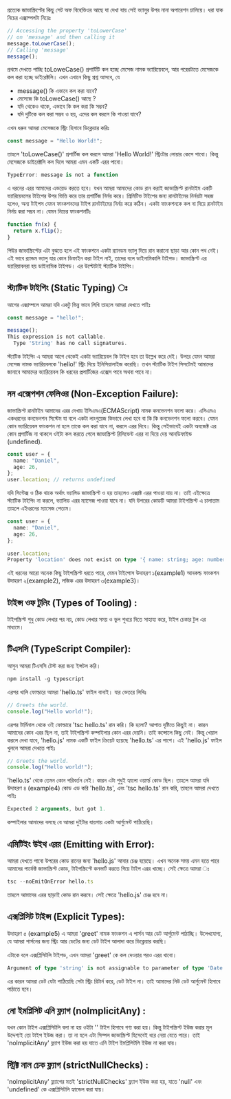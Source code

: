 প্রত্যেক জাভাস্ক্রিপ্টের কিছু সেট অফ বিহেভিওর আছে যা দেখা যায় সেই ভ্যালুর উপর নানা অপারেশন চালিয়ে। ধরা যাক নিচের এক্সাম্পলটা নিয়েঃ

```ts
// Accessing the property 'toLowerCase'
// on 'message' and then calling it
message.toLowerCase();
// Calling 'message'
message();
```

প্রথমে দেখতে পাচ্ছি  toLoweCase() প্রপার্টিটি কল হচ্ছে মেসেজ নামক ভ্যারিয়েবলে, আর পরেরটাতে মেসেজকে কল করা হচ্ছে ডাইরেক্টলি।
এখন এখানে কিছু প্রশ্ন আসবে, যে 
- message() কি এভাবে কল করা যাবে?
- মেসেজে কি toLoweCase() আছে ?
- যদি থেকেও থাকে, এভাবে কি কল করা কি সম্ভব?
- যদি দুটিকে কল করা সম্ভব ও হয়, এদের কল করলে কি পাওয়া যাবে?

এখন ধরুন আমরা মেসেজকে স্ট্রিং হিসাবে ডিক্লেয়ার করিঃ

```ts
const message = "Hello World!";
```

তাহলে 'toLoweCase()' প্রপার্টিজ কল করলে আমরা 'Hello World!' স্ট্রিংটার লোয়ার কেসে পাবো। কিন্তু মেসেজকে ডাইরেক্টলি কল দিলে আমরা এমন একটি এরর পাবো।

```ts
TypeError: message is not a function
```

এ ধরনের এরর আমাদের এভয়েড করতে হবে। যখন আমরা আমাদের কোড রান করাই জাভাস্ক্রিপ্ট রানটাইম একটি ভ্যারিয়েবলের টাইপের উপর ভিত্তি করে তার প্রপার্টিজ নির্নয় করে। প্রিমিটিভ টাইপের জন্য রানটাইমের নির্নয়টা সহজ হলেও, অন্য টাইপস যেমন ফাংকশনদের টাইপ রানটাইমের নির্নয় করে কঠিন। একটা ফাংকশনকে কল না দিয়ে রানটাইম নির্নয় করা সম্ভব না। যেমন নিচের ফাংকশনটিঃ

```ts
function fn(x) {
  return x.flip();
}
```
পিউর জাভাস্ক্রিপ্টের এটা বুঝতে হলে এই ফাংকশনে একটা র‍্যানডম ভ্যালু দিয়ে রান করানো ছাড়া আর কোন পথ নেই। এই ভাবে র‍্যান্ডম ভ্যালু যার কোন ডিফাইন করা টাইপ নাই, তাদের বলে ডাইনামিকালি টাইপড। জাভাস্ক্রিপ্ট এর ভ্যারিয়াবলরা হয় ডাইনামিক টাইপড। এর উল্টোটাই স্ট্যাটিক টাইপিং।

## স্ট্যাটিক টাইপিং (Static Typing) ঃ

আগের এক্সাম্পলে আমরা যদি একটু ভিন্ন ভাবে লিখি তাহলে আমরা দেখতে পাইঃ

```ts
const message = "hello!";
 
message();
This expression is not callable.
  Type 'String' has no call signatures.
```

স্ট্যাটিক টাইপিং এ আমরা আগে থেকেই একটা ভ্যারিয়েবল কি টাইপ হবে তা উল্লেখ করে দেই। উপরে যেমন আমরা মেসেজ নামক ভ্যারিয়বলকে 'hello!' স্ট্রিং দিয়ে ইনিসিয়ালাইজ করেছি। তখন স্ট্যাটিক টাইপ সিসটেমই আমাদের জানাবে আমাদের ভ্যারিয়েবল কি ধরনের প্রপার্টিজের এক্সেস পাবে অথবা পাবে না।

## নন এক্সেপশন ফেলিওর (Non-Exception Failure): 

জাভাস্ক্রিপ্ট রানটাইম আমাদের এরর দেখায় ইসিএমএ(ECMAScript) নামক কনভেনশন ফলো করে। এসিএমএ একধরনের কনভেনশন সিস্টেম যা বলে একটা লাংগুয়েজ কিভাবে লেখা হবে বা কি কি কনভেনশন ফলো করবে। যেমন কোন ভ্যারিয়েবল ফাংকশন না হলে তাকে কল করা যাবে না, করলে এরর দিবে। কিন্তু সেইভাবেই একটা অবজেক্ট এর কোন প্রপার্টিজ না থাকলে ওইটা কল করতে গেলে জাভাস্ক্রিপ্ট রিলিভেন্ট এরর না দিয়ে দেয় আনডিফাইন্ড (undefined).

```ts
const user = {
  name: "Daniel",
  age: 26,
};
user.location; // returns undefined
```

যদি সিন্টেক্স ও ঠিক থাকে অর্থাৎ ভ্যালিড জাভাস্ক্রিপ্ট ও হয় তাহলেও এক্সাক্ট এরর পাওয়া যায় না। তাই এইক্ষেত্রে স্ট্যাটিক টাইপিং না করলে, ভ্যালিড এরর ম্যাসেজ পাওয়া যাবে না। যদি উপরের কোডটি আমরা টাইপস্ক্রিপ্ট এ চালাতাম তাহলে এইধরনের ম্যাসেজ পেতাম।

```ts
const user = {
  name: "Daniel",
  age: 26,
};
 
user.location;
Property 'location' does not exist on type '{ name: string; age: number; }'.
```

এই ধরনের আরো অনেক কিছু টাইপস্ক্রিপ্ট ধরতে পারে, যেমন টাইপোস উদাহরণ ১(example1) আনকল্ড ফাংকশন উদাহরণ ২(example2), লজিক এরর উদাহরণ ৩(example3)।

## টাইপ্স ওফ টুলিং (Types of Tooling) :

টাইপস্ক্রিপ্ট শুধু কোড লেখার পর নয়, কোড লেখার সময় ও ভুল শুধরে দিতে সাহায্য করে, টাইপ চেকার টুল এর মাধ্যমে।


## টিএসসি (TypeScript Compiler):

আসুন আমরা টিএসসি টেস্ট করা জন্য ইন্সটল করি।

```ts
npm install -g typescript
```

এরপর খালি ফোল্ডারে আমরা 'hello.ts' ফাইল বানাই। যার ভেতরে লিখিঃ

```ts
// Greets the world.
console.log("Hello world!");
```

এরপর টার্মিনাল থেকে ওই ফোল্ডারে 'tsc hello.ts' রান করি। কি হলো? আপাত দৃষ্টিতে কিছুই না। কারন আমাদের কোন এরর ছিল না, তাই টাইপস্ক্রিপ্ট কম্পাইলার কোন এরর দেয়নি। তাই কন্সোলে কিছু নেই। কিন্তু খেয়াল করলে দেখা যাবে, 'hello.js' নামক একটি ফাইল ক্রিয়েট হয়েছে 'hello.ts' এর পাশে। এই 'hello.js' ফাইল খুললে আমরা দেখতে পাইঃ

```ts
// Greets the world.
console.log("Hello world!");
```
'hello.ts' থেকে তেমন কোন পরিবর্তন নেই। কারন এটা শুধুই হ্যালো ওয়ার্ল্ড কোড ছিল। তাহলে আমরা যদি উদাহরণ ৪ (example4) কোড এড করি 'hello.ts', এবং 'tsc hello.ts' রান করি, তাহলে আমরা দেখতে পাইঃ

```ts
Expected 2 arguments, but got 1.
```

কম্পাইলার আমাদের বলছে যে আমরা দুইটার যায়গায় একটা আর্গুমেন্ট পাঠিয়েছি।

## এমিটিইং উইথ এরর (Emitting with Error): 

আমরা দেখতে পাবো উপরের কোড রানের জন্য 'hello.js' আবার চেঞ্জ হয়েছে। এখন অনেক সময় এমন হতে পারে আমাদের পার্ফেক্ট জাভাস্ক্রিপ্ট কোড, টাইপস্ক্রিপ্টে কনভার্ট করতে গিয়ে টাইপ এরর খাচ্ছে। সেই ক্ষেত্রে আমরা ঃ

```ts
tsc --noEmitOnError hello.ts
```

তাহলে আমাদের এরর ছাড়াই কোড রান করবে। সেই ক্ষেত্রে 'hello.js' চেঞ্জ হবে না।


## এক্সপ্লিসিট টাইপ্স (Explicit Types): 

উদাহরণ ৫ (example5) এ আমরা 'greet' নামক ফাংকশন এ পার্সন আর ডেট আর্গুমেন্ট পাঠাচ্ছি। উলেখযোগ্য, যে আমরা পার্সনের জন্য স্ট্রিং আর ডেটের জন্য ডেট টাইপ আলাদা করে ডিক্লেয়ার করছি। 

এটাকে বলে এক্সপ্লিসিটলি টাইপড, এখন আমরা 'greet' কে কল দেওয়ার পরও এরর খাবো।

```ts
Argument of type 'string' is not assignable to parameter of type 'Date'.
``` 

এর কারন আমরা ডেট যেটা পাঠিয়েছি সেটা স্ট্রিং রিটার্ন করে, ডেট টাইপ না। তাই আমাদের নিউ ডেট আর্গুমেন্ট হিসাবে পাঠাতে হবে।

## নো ইমপ্লিসিট এনি ফ্ল্যাগ (noImplicitAny) :

যখন কোন টাইপ এক্সপ্লিসিটলি বলা না হয় ওইটা '' টাইপ হিসাবে গণ্য করা হয়। কিন্তু টাইপস্ক্রিপ্ট ইউজ করার মূল উদ্দেশ্যই তো টাইপ ইউজ করা। তা না হলে এটা সিম্পল জাভাস্ক্রিপ্ট হিসেবেই ধরে নেয়া যেতে পারে। তাই 'noImplicitAny' ফ্ল্যাগ ইউজ করা হয় যাতে এনি টাইপ ইমপ্লিসিটলি ইউজ না করা যায়।


## স্ট্রিক্ট নাল চেক ফ্ল্যাগ (strictNullChecks) :

'noImplicitAny' ফ্ল্যাগের মতই 'strictNullChecks' ফ্ল্যাগ ইউজ করা হয়, যাতে 'null' এবং 'undefined' কে এক্সপ্লিসিটলি হ্যান্ডেল করা যায়।
